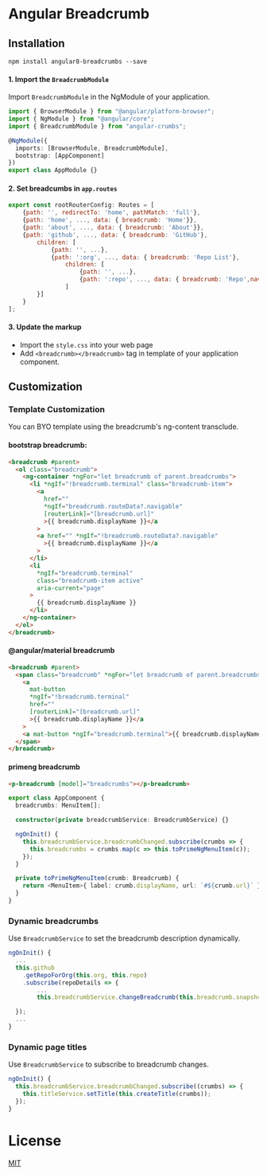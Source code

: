 # Angular Breadcrumb

## Installation

```shell
npm install angular8-breadcrumbs --save
```

#### 1. Import the `BreadcrumbModule`

Import `BreadcrumbModule` in the NgModule of your application.

```typescript
import { BrowserModule } from "@angular/platform-browser";
import { NgModule } from "@angular/core";
import { BreadcrumbModule } from "angular-crumbs";

@NgModule({
  imports: [BrowserModule, BreadcrumbModule],
  bootstrap: [AppComponent]
})
export class AppModule {}
```

#### 2. Set breadcumbs in `app.routes`

```javascript
export const rootRouterConfig: Routes = [
    {path: '', redirectTo: 'home', pathMatch: 'full'},
    {path: 'home', ..., data: { breadcrumb: 'Home'}},
    {path: 'about', ..., data: { breadcrumb: 'About'}},
    {path: 'github', ..., data: { breadcrumb: 'GitHub'},
        children: [
            {path: '', ...},
            {path: ':org', ..., data: { breadcrumb: 'Repo List'},
                children: [
                    {path: '', ...},
                    {path: ':repo', ..., data: { breadcrumb: 'Repo',navigable:true}}
                ]
        }]
    }
];
```

#### 3. Update the markup

- Import the `style.css` into your web page
- Add `<breadcrumb></breadcrumb>` tag in template of your application component.

## Customization

### Template Customization

You can BYO template using the breadcrumb's ng-content transclude.

#### bootstrap breadcrumb:

```html
<breadcrumb #parent>
  <ol class="breadcrumb">
    <ng-container *ngFor="let breadcrumb of parent.breadcrumbs">
      <li *ngIf="!breadcrumb.terminal" class="breadcrumb-item">
        <a
          href=""
          *ngIf="breadcrumb.routeData?.navigable"
          [routerLink]="[breadcrumb.url]"
          >{{ breadcrumb.displayName }}</a
        >
        <a href="" *ngIf="!breadcrumb.routeData?.navigable"
          >{{ breadcrumb.displayName }}</a
        >
      </li>
      <li
        *ngIf="breadcrumb.terminal"
        class="breadcrumb-item active"
        aria-current="page"
      >
        {{ breadcrumb.displayName }}
      </li>
    </ng-container>
  </ol>
</breadcrumb>
```

#### @angular/material breadcrumb

```html
<breadcrumb #parent>
  <span class="breadcrumb" *ngFor="let breadcrumb of parent.breadcrumbs">
    <a
      mat-button
      *ngIf="!breadcrumb.terminal"
      href=""
      [routerLink]="[breadcrumb.url]"
      >{{ breadcrumb.displayName }}</a
    >
    <a mat-button *ngIf="breadcrumb.terminal">{{ breadcrumb.displayName }}</a>
  </span>
</breadcrumb>
```

#### primeng breadcrumb

```html
<p-breadcrumb [model]="breadcrumbs"></p-breadcrumb>
```

```typescript
export class AppComponent {
  breadcrumbs: MenuItem[];

  constructor(private breadcrumbService: BreadcrumbService) {}

  ngOnInit() {
    this.breadcrumbService.breadcrumbChanged.subscribe(crumbs => {
      this.breadcrumbs = crumbs.map(c => this.toPrimeNgMenuItem(c));
    });
  }

  private toPrimeNgMenuItem(crumb: Breadcrumb) {
    return <MenuItem>{ label: crumb.displayName, url: `#${crumb.url}` };
  }
}
```

### Dynamic breadcrumbs

Use `BreadcrumbService` to set the breadcrumb description dynamically.

```typescript
ngOnInit() {
  ...
  this.github
    .getRepoForOrg(this.org, this.repo)
    .subscribe(repoDetails => {
        ...
        this.breadcrumbService.changeBreadcrumb(this.breadcrumb.snapshot, repoDetails.name);

  });
  ...
}
```

### Dynamic page titles

Use `BreadcrumbService` to subscribe to breadcrumb changes.

```typescript
ngOnInit() {
  this.breadcrumbService.breadcrumbChanged.subscribe((crumbs) => {
    this.titleService.setTitle(this.createTitle(crumbs));
  });
}
```

# License

[MIT](/LICENSE)
